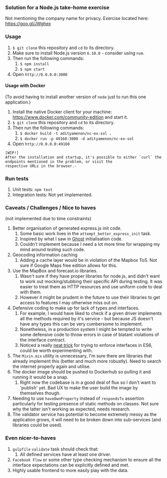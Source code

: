 ### Solution for a Node.js take-home exercise

Not mentioning the company name for privacy. Exercise located here: https://goo.gl/JWghex

### Usage

1. `$ git clone` this repository and `cd` to its directory.
2. Make sure to install Node.js version `6.10.0` - consider using `nvm`. 
3. Then run the following commands:
    1. `$ npm install`
    2. `$ npm start`
4. Open `http://0.0.0.0:3000`

#### Usage with Docker

(To avoid having to install another version of `node` just to run this one application.)

1. Install the native Docker client for your machine: https://www.docker.com/community-edition and start it.
2. `$ git clone` this repository and `cd` to its directory.
3. Then run the following commands:
    1. `$ docker build -t adityamenon/nc-ex-sol .`
    2. `$ docker run -p 49160:3000 -d adityamenon/nc-ex-sol`
4. Open `http://0.0.0.0:49160`

```
[WIP!]
After the installation and startup, it's possible to either `curl` the endpoints mentioned in the problem, or visit the 
respective URLs in the browser.- 
```

### Run tests

1. Unit tests: `npm test`
2. Integration tests: Not yet implemented.

### Caveats / Challenges / Nice to haves

(not implemented due to time constraints)

1. Better organisation of generated express.js init code.
    1. Some basic work lives in the `attempt_better_express_init` task.
    2. Inspired by what I saw in [Ghost](https://github.com/TryGhost/Ghost/blob/master/core/server/index.js) 
    initialisation code.
    3. Couldn't implement because I need a lot more time for wrapping my mind around _testing_ such code.
2. Geocoding information caching
    1. Adding a cache layer would be in violation of the Mapbox ToS. Not sure if Google Maps
       free edition allows for this. 
3. Use the MapBox and forecast.io libraries.
    1. Wasn't sure if they have proper libraries for node.js, and didn't want to work out
    mocking/stubbing their specific API during testing. It was easier to treat them as HTTP
    resources and use uniform code to deal with them.
    2. However it might be prudent in the future to use their libraries to get access to features
    I may otherwise miss out on.
4. Defensive coding to make up for lack of types and interfaces.
    1. For example, I would have liked to check if a given driver implements all the methods required
    by it's service - but because JS doesn't have any types this can be very cumbersome to implement.
    2. Nonetheless, in a production system I might be tempted to write some defensive code to throw errors
    in case of blatant violations of the interface contract.
    3. Noticed a really [neat trick](https://davidwalsh.name/es6-features#comment-507220) for trying to enforce
    interfaces in ES6, could be worth experimenting with.
5. The `Mixin.mix` utility is unnecessary, I'm sure there are libraries that already implement this (better and 
    much more robustly). Need to search the internet properly again and utilise.
6. The docker image should be pushed to Dockerhub so pulling it and running it would be a snap.
    1. Right now the codebase is in a good deal of flux so I don't want to 'publish' yet. Bad UX to
    make the user build the image by themselves though.
7. Needing to use `haveOwnProperty` instead of `respondsTo` assertion particularly for testing presence of 
    static methods on classes. Not sure why the latter isn't working as expected, needs research.
8. The validator service has potential to become extremely messy as the application grows, it will need
    to be broken down into sub-services (and libraries could be used).

### Even nicer-to-haves

1. `gulpfile` `validate` task should check that:
    1. All defined services have at least one driver.
2. `Facebook Flow` or some other type checking mechanism to ensure
    all the interface expectations can be explicitly defined and met.
3. Highly usable frontend to more easily play with the data.
